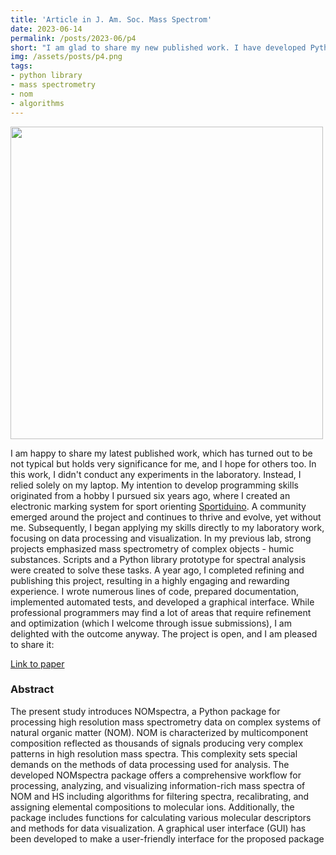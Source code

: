 ```yaml
---
title: 'Article in J. Am. Soc. Mass Spectrom'
date: 2023-06-14
permalink: /posts/2023-06/p4
short: "I am glad to share my new published work. I have developed Python library for mass spectra processing"
img: /assets/posts/p4.png
tags:
- python library
- mass spectrometry
- nom
- algorithms
---
```


<div class="container">
    <img src="{{ site.baseurl }}/assets/posts/p4.png" style="width: 500px;"/>
</div>

I am happy to share my latest published work, which has turned out to be not typical but holds very significance for me, and I hope for others too. In this work, I didn't conduct any experiments in the laboratory. Instead, I relied solely on my laptop. My intention to develop programming skills originated from a hobby I pursued six years ago, where I created an electronic marking system for sport orienting [Sportiduino](https://github.com/sportiduino/sportiduino). A community emerged around the project and continues to thrive and evolve, yet without me. Subsequently, I began applying my skills directly to my laboratory work, focusing on data processing and visualization. In my previous lab, strong projects emphasized mass spectrometry of complex objects - humic substances. Scripts and a Python library prototype for spectral analysis were created to solve these tasks. A year ago, I completed refining and publishing this project, resulting in a highly engaging and rewarding experience. I wrote numerous lines of code, prepared documentation, implemented automated tests, and developed a graphical interface. While professional programmers may find a lot of areas that require refinement and optimization (which I welcome through issue submissions), I am delighted with the outcome anyway. The project is open, and I am pleased to share it: 

[Link to paper](https://pubs.acs.org/doi/10.1021/jasms.3c00003)

### Abstract

The present study introduces NOMspectra, a Python package for processing high resolution mass spectrometry data on complex systems of natural organic matter (NOM). NOM is characterized by multicomponent composition reflected as thousands of signals producing very complex patterns in high resolution mass spectra. This complexity sets special demands on the methods of data processing used for analysis. The developed NOMspectra package offers a comprehensive workflow for processing, analyzing, and visualizing information-rich mass spectra of NOM and HS including algorithms for filtering spectra, recalibrating, and assigning elemental compositions to molecular ions. Additionally, the package includes functions for calculating various molecular descriptors and methods for data visualization. A graphical user interface (GUI) has been developed to make a user-friendly interface for the proposed package